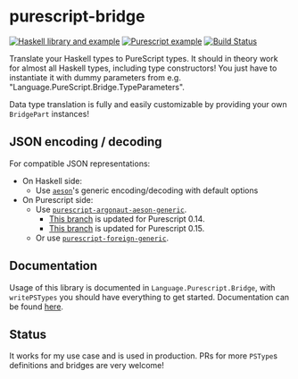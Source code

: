 # purescript-bridge


[![Haskell library and example](https://github.com/eskimor/purescript-bridge/actions/workflows/haskell.yml/badge.svg)](https://github.com/eskimor/purescript-bridge/actions/workflows/haskell.yml) [![Purescript example](https://github.com/eskimor/purescript-bridge/actions/workflows/purescript.yml/badge.svg)](https://github.com/eskimor/purescript-bridge/actions/workflows/purescript.yml) [![Build Status](https://travis-ci.org/eskimor/purescript-bridge.svg?branch=master)](https://travis-ci.org/eskimor/purescript-bridge)



Translate your Haskell types to PureScript types. It should in theory work for almost all Haskell types, including type constructors!
You just have to instantiate it with dummy parameters from e.g. "Language.PureScript.Bridge.TypeParameters".

Data type translation is fully and easily customizable by providing your own `BridgePart` instances!

## JSON encoding / decoding

For compatible JSON representations:

* On Haskell side:
  * Use [`aeson`](http://hackage.haskell.org/package/aeson)'s generic encoding/decoding with default options
* On Purescript side:
  * Use [`purescript-argonaut-aeson-generic`](https://pursuit.purescript.org/packages/purescript-argonaut-aeson-generic). 
    * [This branch](https://github.com/coot/purescript-argonaut-aeson-generic/pull/15) is updated for Purescript 0.14.
    * [This branch](https://github.com/coot/purescript-argonaut-aeson-generic/pull/17) is updated for Purescript 0.15.
  * Or use [`purescript-foreign-generic`](https://pursuit.purescript.org/packages/purescript-foreign-generic).

## Documentation

Usage of this library is documented in `Language.Purescript.Bridge`, with `writePSTypes` you should have everything to get started. Documentation can be found [here](https://www.stackage.org/nightly/package/purescript-bridge).

## Status

It works for my use case and is used in production. PRs for more `PSType`s definitions and bridges are very welcome! 
